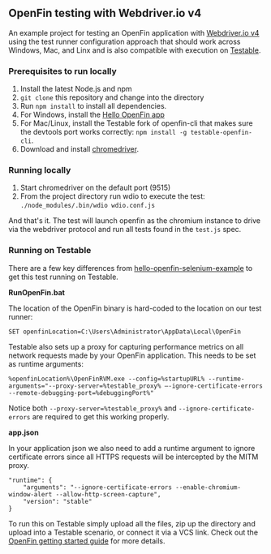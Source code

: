 ## OpenFin testing with Webdriver.io v4

An example project for testing an OpenFin application with [Webdriver.io v4](http://v4.webdriver.io) using the test runner configuration approach that should work across Windows, Mac, and Linx and is also compatible with execution on [Testable](https://testable.io).

### Prerequisites to run locally

1. Install the latest Node.js and npm
2. `git clone` this repository and change into the directory
3. Run `npm install` to install all dependencies.
4. For Windows, install the [Hello OpenFin app](https://install.openfin.co/download/?config=https%3A%2F%2Fcdn.openfin.co%2Fdemos%2Fhello%2Fapp.json&fileName=HelloOpenFin&supportEmail=support%40openfin.co)
5. For Mac/Linux, install the Testable fork of openfin-cli that makes sure the devtools port works correctly: `npm install -g testable-openfin-cli`.
6. Download and install [chromedriver](http://chromedriver.chromium.org/downloads).

### Running locally

1. Start chromedriver on the default port (9515)
2. From the project directory run wdio to execute the test: `./node_modules/.bin/wdio wdio.conf.js`

And that's it. The test will launch openfin as the chromium instance to drive via the webdriver protocol and run all tests found in the `test.js` spec.

### Running on Testable

There are a few key differences from [hello-openfin-selenium-example](https://github.com/openfin/hello-openfin-selenium-example) to get this test running on Testable.

**RunOpenFin.bat**

The location of the OpenFin binary is hard-coded to the location on our test runner:

```
SET openfinLocation=C:\Users\Administrator\AppData\Local\OpenFin
```

Testable also sets up a proxy for capturing performance metrics on all network requests made by your OpenFin application. This needs to be set as runtime arguments:

```
%openfinLocation%\OpenFinRVM.exe --config=%startupURL% --runtime-arguments="--proxy-server=%testable_proxy% –-ignore-certificate-errors --remote-debugging-port=%debuggingPort%"
```

Notice both ```--proxy-server=%testable_proxy%``` and ```--ignore-certificate-errors``` are required to get this working properly.

**app.json**

In your application json we also need to add a runtime argument to ignore certificate errors since all HTTPS requests will be intercepted by the MITM proxy.

```
"runtime": {
    "arguments": "--ignore-certificate-errors --enable-chromium-window-alert --allow-http-screen-capture",
    "version": "stable"
}
```

To run this on Testable simply upload all the files, zip up the directory and upload into a Testable scenario, or connect it via a VCS link. Check out the [OpenFin getting started guide](https://docs.testable.io/getting-started/openfin.html) for more details.
